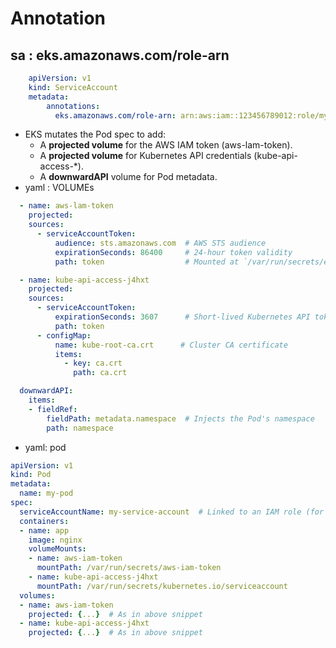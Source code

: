 # Annotation
## sa : eks.amazonaws.com/role-arn
```yaml
    apiVersion: v1
    kind: ServiceAccount
    metadata:
        annotations:
          eks.amazonaws.com/role-arn: arn:aws:iam::123456789012:role/my-role
 ```

- EKS mutates the Pod spec to add:
  - A **projected volume** for the AWS IAM token (aws-lam-token).
  - A **projected volume** for Kubernetes API credentials (kube-api-access-*).
  - A **downwardAPI** volume for Pod metadata.
- yaml : VOLUMEs
```yaml
  - name: aws-lam-token
    projected:
    sources:
      - serviceAccountToken:
          audience: sts.amazonaws.com  # AWS STS audience
          expirationSeconds: 86400     # 24-hour token validity
          path: token                  # Mounted at `/var/run/secrets/eks.amazonaws.com/serviceaccount/token`

  - name: kube-api-access-j4hxt
    projected:
    sources:
      - serviceAccountToken:
          expirationSeconds: 3607      # Short-lived Kubernetes API token
          path: token
      - configMap:
          name: kube-root-ca.crt      # Cluster CA certificate
          items:
            - key: ca.crt
              path: ca.crt
 ```
```yaml
  downwardAPI:
    items:
    - fieldRef:
        fieldPath: metadata.namespace  # Injects the Pod's namespace
        path: namespace
```
- yaml: pod
```yaml
apiVersion: v1
kind: Pod
metadata:
  name: my-pod
spec:
  serviceAccountName: my-service-account  # Linked to an IAM role (for IRSA)
  containers:
  - name: app
    image: nginx
    volumeMounts:
    - name: aws-iam-token
      mountPath: /var/run/secrets/aws-iam-token
    - name: kube-api-access-j4hxt
      mountPath: /var/run/secrets/kubernetes.io/serviceaccount
  volumes:
  - name: aws-iam-token
    projected: {...}  # As in above snippet
  - name: kube-api-access-j4hxt
    projected: {...}  # As in above snippet
```
    